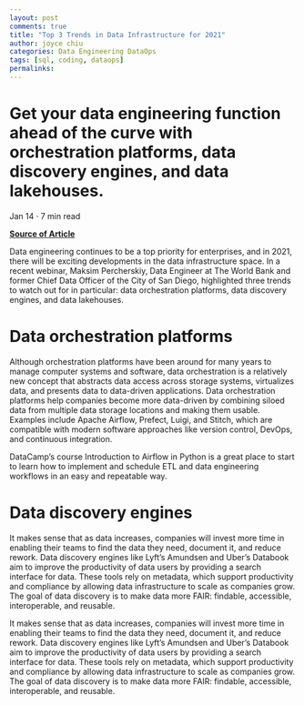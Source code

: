 ```yaml
---
layout: post
comments: true
title: "Top 3 Trends in Data Infrastructure for 2021"
author: joyce chiu
categories: Data Engineering DataOps
tags: [sql, coding, dataops]
permalinks: 
---
```


# Get your data engineering function ahead of the curve with orchestration platforms, data discovery engines, and data lakehouses.

Jan 14 · 7 min read

**[Source of Article](https://www.datacamp.com/community/blog/data-infrastructure-trends?utm_medium=email&utm_source=customerio&utm_id=1193796&utm_campaign=dc_insights&utm_term=regblog)**

Data engineering continues to be a top priority for enterprises, and in 2021, there will be exciting developments in the data infrastructure space. In a recent webinar, Maksim Percherskiy, Data Engineer at The World Bank and former Chief Data Officer of the City of San Diego, highlighted three trends to watch out for in particular: data orchestration platforms, data discovery engines, and data lakehouses.

# Data orchestration platforms

Although orchestration platforms have been around for many years to manage computer systems and software, data orchestration is a relatively new concept that abstracts data access across storage systems, virtualizes data, and presents data to data-driven applications. Data orchestration platforms help companies become more data-driven by combining siloed data from multiple data storage locations and making them usable. Examples include Apache Airflow, Prefect, Luigi, and Stitch, which are compatible with modern software approaches like version control, DevOps, and continuous integration.

DataCamp’s course Introduction to Airflow in Python is a great place to start to learn how to implement and schedule ETL and data engineering workflows in an easy and repeatable way.

# Data discovery engines

It makes sense that as data increases, companies will invest more time in enabling their teams to find the data they need, document it, and reduce rework. Data discovery engines like Lyft’s Amundsen and Uber’s Databook aim to improve the productivity of data users by providing a search interface for data. These tools rely on metadata, which support productivity and compliance by allowing data infrastructure to scale as companies grow. The goal of data discovery is to make data more FAIR: findable, accessible, interoperable, and reusable.

It makes sense that as data increases, companies will invest more time in enabling their teams to find the data they need, document it, and reduce rework. Data discovery engines like Lyft’s Amundsen and Uber’s Databook aim to improve the productivity of data users by providing a search interface for data. These tools rely on metadata, which support productivity and compliance by allowing data infrastructure to scale as companies grow. The goal of data discovery is to make data more FAIR: findable, accessible, interoperable, and reusable.
